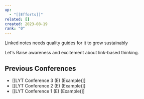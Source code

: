 ```yaml
---
up:
  - "[[Efforts]]"
related: []
created: 2023-08-19
rank: "0"
---
```


Linked notes needs quality guides for it to grow sustainably

Let's Raise awareness and excitement about link-based thinking.


## Previous Conferences

- [[LYT Conference 3 (E) (Example)]]
- [[LYT Conference 2 (E) (Example)]]
- [[LYT Conference 1 (E) (Example)]]